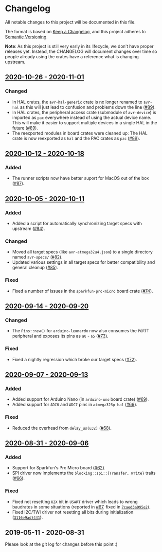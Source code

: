 # Changelog
All notable changes to this project will be documented in this file.

The format is based on [Keep a Changelog](https://keepachangelog.com/en/1.0.0/),
and this project adheres to [Semantic Versioning](https://semver.org/spec/v2.0.0.html).

**Note**: As this project is still very early in its lifecycle, we don't have
proper releases yet.  Instead, the CHANGELOG will document changes over time so
people already using the crates have a reference what is changing upstream.

## [2020-10-26 - 2020-11-01][2020-44]
### Changed
- In HAL crates, the `avr-hal-generic` crate is no longer renamed to `avr-hal`
  as this will just lead to confusion and problems down the line ([#89]).
- In HAL crates, the peripheral access crate (submodule of `avr-device`) is
  imported as `pac` everywhere instead of using the actual device name.  This
  will make it easier to support multiple devices in a single HAL in the future
  ([#89]).
- The reexported modules in board crates were cleaned up:  The HAL crate is now
  reexported as `hal` and the PAC crates as `pac` ([#89]).

[#89]: https://github.com/Rahix/avr-hal/pull/89


## [2020-10-12 - 2020-10-18][2020-42]
### Added
- The runner scripts now have better suport for MacOS out of the box ([#87]).

[#87]: https://github.com/Rahix/avr-hal/pull/87


## [2020-10-05 - 2020-10-11][2020-41]
### Added
- Added a script for automatically synchronizing target specs with upstream
  ([#84]).

### Changed
- Moved all target specs (like `avr-atmega32u4.json`) to a single directory
  named `avr-specs/` ([#82]).
- Updated various settings in all target specs for better compatibility and
  general cleanup ([#85]).

### Fixed
- Fixed a number of issues in the `sparkfun-pro-micro` board crate ([#74]).

[#74]: https://github.com/Rahix/avr-hal/pull/74
[#82]: https://github.com/Rahix/avr-hal/pull/82
[#84]: https://github.com/Rahix/avr-hal/pull/84
[#85]: https://github.com/Rahix/avr-hal/pull/85


## [2020-09-14 - 2020-09-20][2020-38]
### Changed
- The `Pins::new()` for `arduino-leonardo` now also consumes the `PORTF`
  peripheral and exposes its pins as `a0` - `a5` ([#73]).

### Fixed
- Fixed a nightly regression which broke our target specs ([#72]).

[#73]: https://github.com/Rahix/avr-hal/pull/73
[#72]: https://github.com/Rahix/avr-hal/pull/72


## [2020-09-07 - 2020-09-13][2020-37]
### Added
- Added support for Arduino Nano (in `arduino-uno` board crate) ([#69]).
- Added support for `ADC6` and `ADC7` pins in `atmega328p-hal` ([#69]).

### Fixed
- Reduced the overhead from `delay_us(u32)` ([#68]).

[#68]: https://github.com/Rahix/avr-hal/pull/68
[#69]: https://github.com/Rahix/avr-hal/pull/69


## [2020-08-31 - 2020-09-06][2020-36]
### Added
- Support for Sparkfun's Pro Micro board ([#62]).
- SPI driver now implements the `blocking::spi::{Transfer, Write}` traits
  ([#66]).

### Fixed
- Fixed not resetting `U2X` bit in `USART` driver which leads to wrong baudrates
  in some situations (reported in [#67], fixed in [`7caed3a995e2`]).
- Fixed I2C/TWI driver not resetting all bits during initialization
  ([`3116e9ad5441`]).

[#62]: https://github.com/Rahix/avr-hal/pull/62
[#66]: https://github.com/Rahix/avr-hal/pull/66
[#67]: https://github.com/Rahix/avr-hal/pull/67
[`7caed3a995e2`]: https://github.com/Rahix/avr-hal/commit/7caed3a995e22f107b87e69f53679b0b4a3eb758
[`3116e9ad5441`]: https://github.com/Rahix/avr-hal/commit/3116e9ad544120fffd55c60fcca58b51e61f934b


## 2019-05-11 - 2020-08-31
Please look at the git log for changes before this point :)




[2020-44]: https://github.com/Rahix/avr-hal/compare/master@%7B2020-10-25%7D...master@%7B2020-11-01%7D
[2020-42]: https://github.com/Rahix/avr-hal/compare/master@%7B2020-10-11%7D...master@%7B2020-10-18%7D
[2020-41]: https://github.com/Rahix/avr-hal/compare/master@%7B2020-10-04%7D...master@%7B2020-10-11%7D
[2020-38]: https://github.com/Rahix/avr-hal/compare/master@%7B2020-09-13%7D...master@%7B2020-09-20%7D
[2020-37]: https://github.com/Rahix/avr-hal/compare/master@%7B2020-09-06%7D...master@%7B2020-09-13%7D
[2020-36]: https://github.com/Rahix/avr-hal/compare/master@%7B2020-08-30%7D...master@%7B2020-09-06%7D
